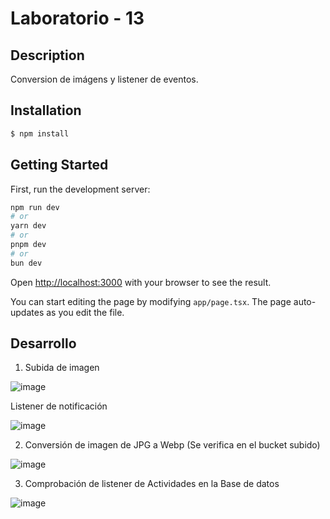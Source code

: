 # Laboratorio - 13

## Description

Conversion de imágens y listener de eventos.

## Installation

```bash
$ npm install
```

## Getting Started

First, run the development server:

```bash
npm run dev
# or
yarn dev
# or
pnpm dev
# or
bun dev
```

Open [http://localhost:3000](http://localhost:3000) with your browser to see the result.

You can start editing the page by modifying `app/page.tsx`. The page auto-updates as you edit the file.

## Desarrollo

1. Subida de imagen

![image](https://github.com/user-attachments/assets/9840d143-4cc1-42d1-a455-53b75dd0ab8f)

Listener de notificación

![image](https://github.com/user-attachments/assets/2c8d53ac-0b08-400e-a947-e1959e06912e)

2. Conversión de imagen de JPG a Webp (Se verifica en el bucket subido)

![image](https://github.com/user-attachments/assets/186ae54a-f2b1-4d23-94fb-f2b641469906)

3. Comprobación de listener de Actividades en la Base de datos

![image](https://github.com/user-attachments/assets/12ef3a59-8b3c-40e8-ba70-cc320ee3f82d)

